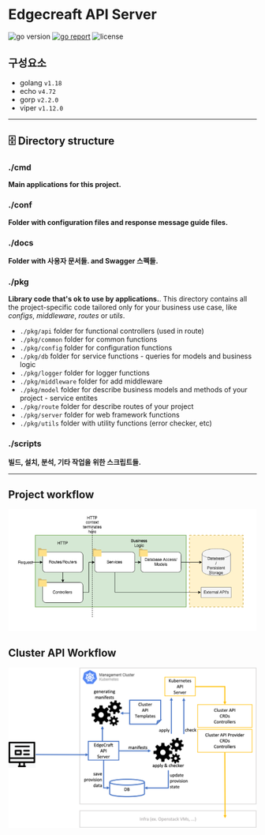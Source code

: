# Edgecreaft API Server

<img src="https://img.shields.io/badge/Go-1.18+-00ADD8?style=for-the-badge&logo=go" alt="go version" />&nbsp;<a href="https://goreportcard.com/report/github.com/create-go-app/fiber-go-template" target="_blank"><img src="https://img.shields.io/badge/Go_report-A+-success?style=for-the-badge&logo=none" alt="go report" /></a>&nbsp;<img src="https://img.shields.io/badge/license-Apache_2.0-red?style=for-the-badge&logo=none" alt="license" />

## 구성요소
- golang `v1.18`
- echo `v4.72`
- gorp `v2.2.0`
- viper `v1.12.0`


-----
## 🗄 Directory structure
### ./cmd
**Main applications for this project.**

### ./conf
**Folder with configuration files and response message guide files.**

### ./docs
**Folder with 사용자 문서들. and Swagger 스펙들.**

### ./pkg
**Library code that's ok to use by applications.**. This directory contains all the project-specific code tailored only for your business use case, like _configs_, _middleware_, _routes_ or _utils_.
- `./pkg/api` folder for functional controllers (used in route)
- `./pkg/common` folder for common functions
- `./pkg/config` folder for configuration functions
- `./pkg/db` folder for service functions - queries for models and business logic
- `./pkg/logger` folder for logger functions
- `./pkg/middleware` folder for add middleware
- `./pkg/model` folder for describe business models and methods of your project - service entites
- `./pkg/route` folder for describe routes of your project
- `./pkg/server` folder for web framework functions
- `./pkg/utils` folder with utility functions (error checker, etc)

### ./scripts
**빌드, 설치, 분석, 기타 작업을 위한 스크립트들.**

-----
## Project workflow  
![Project Structure](./docs/images/Project-Structure.png)

## Cluster API Workflow

![Cluster API Workflow](./docs/images/edgecraft-capi-flow.png)





